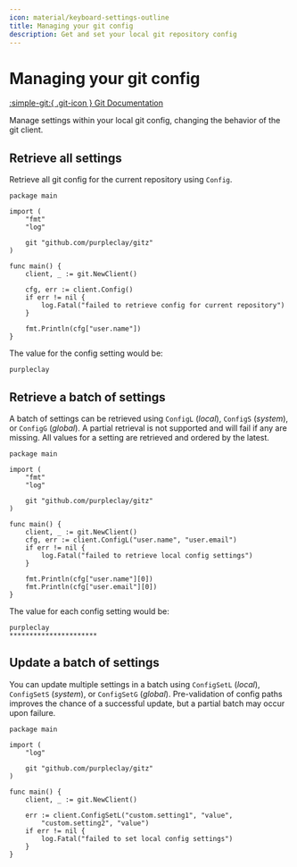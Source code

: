 ```yaml
---
icon: material/keyboard-settings-outline
title: Managing your git config
description: Get and set your local git repository config
---
```


# Managing your git config

[:simple-git:{ .git-icon } Git Documentation](https://git-scm.com/docs/git-config)

Manage settings within your local git config, changing the behavior of the git client.

## Retrieve all settings

Retrieve all git config for the current repository using `Config`.

```{ .go .select linenums="1" }
package main

import (
    "fmt"
    "log"

    git "github.com/purpleclay/gitz"
)

func main() {
    client, _ := git.NewClient()

    cfg, err := client.Config()
    if err != nil {
        log.Fatal("failed to retrieve config for current repository")
    }

    fmt.Println(cfg["user.name"])
}
```

The value for the config setting would be:

```{ .text .no-select .no-copy }
purpleclay
```

## Retrieve a batch of settings

A batch of settings can be retrieved using `ConfigL` (_local_), `ConfigS` (_system_), or `ConfigG` (_global_). A partial retrieval is not supported and will fail if any are missing. All values for a setting are retrieved and ordered by the latest.

```{ .go .select linenums="1" }
package main

import (
    "fmt"
    "log"

    git "github.com/purpleclay/gitz"
)

func main() {
    client, _ := git.NewClient()
    cfg, err := client.ConfigL("user.name", "user.email")
    if err != nil {
        log.Fatal("failed to retrieve local config settings")
    }

    fmt.Println(cfg["user.name"][0])
    fmt.Println(cfg["user.email"][0])
}
```

The value for each config setting would be:

```{ .text .no-select .no-copy }
purpleclay
**********************
```

## Update a batch of settings

You can update multiple settings in a batch using `ConfigSetL` (_local_), `ConfigSetS` (_system_), or `ConfigSetG` (_global_). Pre-validation of config paths improves the chance of a successful update, but a partial batch may occur upon failure.

```{ .go .select linenums="1" }
package main

import (
    "log"

    git "github.com/purpleclay/gitz"
)

func main() {
    client, _ := git.NewClient()

    err := client.ConfigSetL("custom.setting1", "value",
        "custom.setting2", "value")
    if err != nil {
        log.Fatal("failed to set local config settings")
    }
}
```
